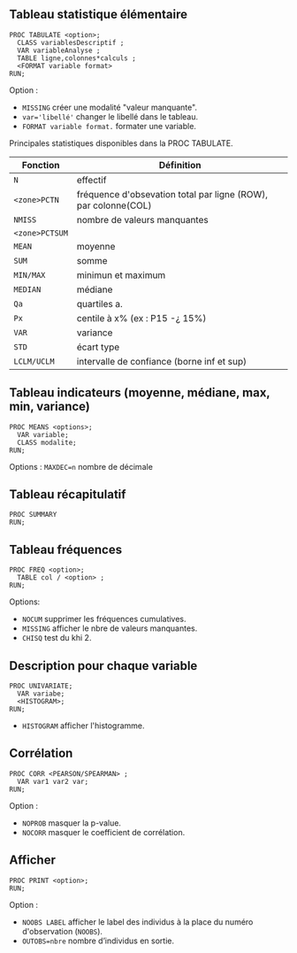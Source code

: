 ## Tableau statistique élémentaire

```
PROC TABULATE <option>;
  CLASS variablesDescriptif ;
  VAR variableAnalyse ;
  TABLE ligne,colonnes*calculs ;
  <FORMAT variable format>
RUN;
```

Option :
* `MISSING` créer une modalité "valeur manquante".
* `var='libellé'` changer le libellé dans le tableau.
* `FORMAT variable format.` formater une variable.

Principales statistiques disponibles dans la PROC TABULATE.

| Fonction | Définition |
|---|---|
| `N` | effectif |
| `<zone>PCTN` | fréquence d'obsevation total par ligne (ROW), par colonne(COL) |
| `NMISS` | nombre de valeurs manquantes |
| `<zone>PCTSUM`| 
| `MEAN` | moyenne |
| `SUM` | somme |
| `MIN/MAX` | minimun et maximum |
| `MEDIAN` | médiane |
| `Qa` | quartiles a. |
| `Px` | centile à x% (ex : P15 -¿ 15%) |
| `VAR` | variance |
| `STD` | écart type |
| `LCLM/UCLM` | intervalle de confiance (borne inf et sup) |

## Tableau indicateurs (moyenne, médiane, max, min, variance)

```
PROC MEANS <options>;
  VAR variable;
  CLASS modalite;
RUN;
```

Options :
`MAXDEC=n` nombre de décimale

## Tableau récapitulatif

```
PROC SUMMARY
RUN;
```

## Tableau fréquences

```
PROC FREQ <option>;
  TABLE col / <option> ;
RUN;
```

Options:
* `NOCUM` supprimer les fréquences cumulatives.
* `MISSING` afficher le nbre de valeurs manquantes.
* `CHISQ` test du khi 2.

## Description pour chaque variable

```
PROC UNIVARIATE;
  VAR variabe;
  <HISTOGRAM>;
RUN;
```
* `HISTOGRAM` afficher l'histogramme.

## Corrélation

```
PROC CORR <PEARSON/SPEARMAN> ;
  VAR var1 var2 var;
RUN;
```
Option :

* `NOPROB` masquer la p-value.
* `NOCORR` masquer le coefficient de corrélation.

## Afficher

```
PROC PRINT <option>;
RUN;
```

Option :
* `NOOBS LABEL` afficher le label des individus à la place du numéro d'observation (`NOOBS`).
* `OUTOBS=nbre` nombre d’individus en sortie.
